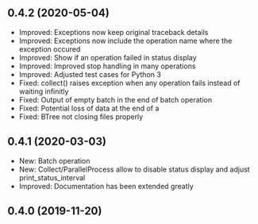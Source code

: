 0.4.2 (2020-05-04)
------------------

- Improved: Exceptions now keep original traceback details
- Improved: Exceptions now include the operation name where the exception occured
- Improved: Show if an operation failed in status display
- Improved: Improved stop handling in many operations
- Improved: Adjusted test cases for Python 3
- Fixed: collect() raises exception when any operation fails instead of waiting infinitly
- Fixed: Output of empty batch in the end of batch operation
- Fixed: Potential loss of data at the end of a 
- Fixed: BTree not closing files properly

0.4.1 (2020-03-03)
------------------

- New: Batch operation
- New: Collect/ParallelProcess allow to disable status display and adjust print_status_interval
- Improved: Documentation has been extended greatly


0.4.0 (2019-11-20)
------------------